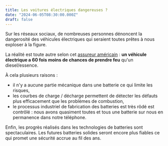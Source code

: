 ```yaml
---
title: Les voitures électriques dangereuses ?
date: "2024-06-05T08:30:00.000Z"
draft: false
---
```


Sur les réseaux sociaux, de nombreuses personnes dénoncent la dangerosité des véhicules électriques qui seraient toutes prêtes à nous exploser à la figure.

La réalité est toute autre selon cet [assureur américain](https://www.autoinsuranceez.com/gas-vs-electric-car-fires/) : **un véhicule électrique a 60 fois moins de chances de prendre feu** qu'un diesel/essence.

À cela plusieurs raisons :
- il n'y a aucune partie mécanique dans une batterie ce qui limite les risques,
- les courbes de charge / décharge permettent de détecter les défauts plus efficacement que les problèmes de combustion,
- le processus industriel de fabrication des batteries est très rôdé est contrôlé : nous avons quasiment toutes et tous une batterie sur nous en permanence dans notre téléphone.

Enfin, les progrès réalisés dans les technologies de batteries sont spectaculaires. Les futures batteries solides seront encore plus fiables ce qui promet une sécurité accrue au fil des ans.
